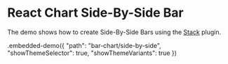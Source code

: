 # React Chart Side-By-Side Bar

The demo shows how to create Side-By-Side Bars using the [Stack](../../docs/reference/stack.md) plugin.

.embedded-demo({ "path": "bar-chart/side-by-side", "showThemeSelector": true, "showThemeVariants": true })
